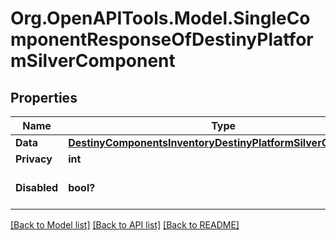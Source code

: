 # Org.OpenAPITools.Model.SingleComponentResponseOfDestinyPlatformSilverComponent

## Properties

Name | Type | Description | Notes
------------ | ------------- | ------------- | -------------
**Data** | [**DestinyComponentsInventoryDestinyPlatformSilverComponent**](DestinyComponentsInventoryDestinyPlatformSilverComponent.md) |  | [optional] 
**Privacy** | **int** |  | [optional] 
**Disabled** | **bool?** | If true, this component is disabled. | [optional] 

[[Back to Model list]](../README.md#documentation-for-models) [[Back to API list]](../README.md#documentation-for-api-endpoints) [[Back to README]](../README.md)

